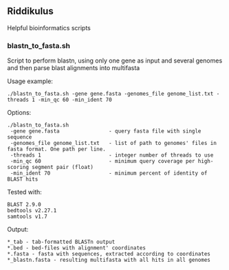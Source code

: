 ## Riddikulus
Helpful bioinformatics scripts


### blastn_to_fasta.sh

Script to perform blastn, using only one gene as input and several genomes and then parse blast alignments into multifasta

 Usage example: 

```
./blastn_to_fasta.sh -gene gene.fasta -genomes_file genome_list.txt -threads 1 -min_qc 60 -min_ident 70
```

 Options: 

```
./blastn_to_fasta.sh
 -gene gene.fasta                - query fasta file with single sequence
 -genomes_file genome_list.txt   - list of path to genomes' files in fasta format. One path per line.  
 -threads 1                      - integer number of threads to use
 -min_qc 60                      - minimum query coverage per high-scoring segment pair (float)
 -min_ident 70                   - minimum percent of identity of BLAST hits
```


Tested with:
```
BLAST 2.9.0
bedtools v2.27.1
samtools v1.7
```
Output: 

```
*_tab - tab-formatted BLASTn output
*.bed - bed-files with alignment' coordinates
*.fasta - fasta with sequences, extracted according to coordinates 
*_blastn.fasta - resulting multifasta with all hits in all genomes
```
